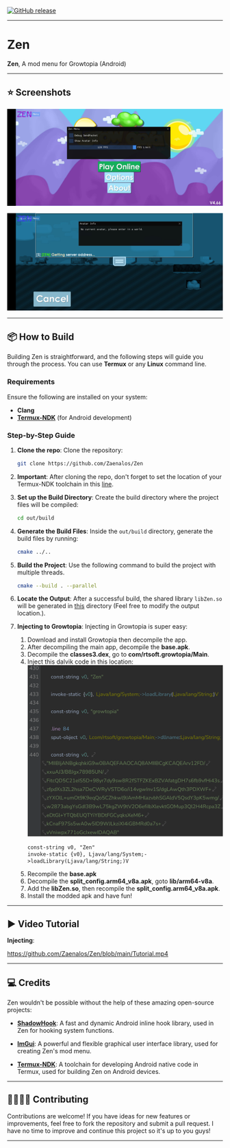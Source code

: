 [![GitHub release](https://img.shields.io/github/v/release/Zaenalos/Zen)](https://github.com/Zaenalos/Zen/releases)

---

# Zen
**Zen**, A mod menu for Growtopia (Android)

---

## ⭐ Screenshots

![Zen Screenshot 1](images/Zen1.jpg)

![Zen Screenshot 2](images/Zen2.jpg)

---

## 📦 How to Build

Building Zen is straightforward, and the following steps will guide you through the process. You can use **Termux** or any **Linux** command line.

### Requirements

Ensure the following are installed on your system:
- **Clang**
- **[Termux-NDK](https://github.com/lzhiyong/termux-ndk)** (for Android development)

### Step-by-Step Guide

1. **Clone the repo**:
   Clone the repository:
   ```bash
   git clone https://github.com/Zaenalos/Zen
   ```
   
2. **Important**:
   After cloning the repo, don't forget to set the location of your Termux-NDK toolchain in this [line](https://github.com/Zaenalos/Zen/blob/main/CMakeLists.txt#L3).

3. **Set up the Build Directory**:
   Create the build directory where the project files will be compiled:
   ```bash
   cd out/build
   ```

4. **Generate the Build Files**:
   Inside the `out/build` directory, generate the build files by running:
   ```bash
   cmake ../..
   ```

5. **Build the Project**:
   Use the following command to build the project with multiple threads.
   ```bash
   cmake --build . --parallel
   ```

6. **Locate the Output**:
   After a successful build, the shared library `libZen.so` will be generated in [this](https://github.com/Zaenalos/Zen/blob/main/CMakeLists.txt#L32) directory (Feel free to modify the output location.).

7. **Injecting to Growtopia**:
   Injecting in Growtopia is super easy:
   1. Download and install Growtopia then decompile the app.
   2. After decompiling the main app, decompile the **base.apk**.
   3. Decompile the **classes3.dex**, go to **com/rtsoft.growtopia/Main**.
   4. Inject this dalvik code in this location:
      ![Injecting dalvik code](images/Zen3.jpg)
      ```dalvik
      const-string v0, "Zen"
	  invoke-static {v0}, Ljava/lang/System;->loadLibrary(Ljava/lang/String;)V
      ```
   5. Recompile the **base.apk**
   6. Decompile the **split_config.arm64_v8a.apk**, goto **lib/arm64-v8a**.
   7. Add the **libZen.so**, then recompile the **split_config.arm64_v8a.apk**.
   8. Install the modded apk and have fun!
   
---

## ▶️ Video Tutorial

**Injecting**:

https://github.com/Zaenalos/Zen/blob/main/Tutorial.mp4

---

## 💻 Credits

Zen wouldn't be possible without the help of these amazing open-source projects:

- **[ShadowHook](https://github.com/bytedance/android-inline-hook)**: A fast and dynamic Android inline hook library, used in Zen for hooking system functions.  
  
- **[ImGui](https://github.com/ocornut/imgui)**: A powerful and flexible graphical user interface library, used for creating Zen's mod menu.  

- **[Termux-NDK](https://github.com/lzhiyong/termux-ndk)**: A toolchain for developing Android native code in Termux, used for building Zen on Android devices.  

---

## 🫱🏻‍🫲🏿 Contributing

Contributions are welcome! If you have ideas for new features or improvements, feel free to fork the repository and submit a pull request. I have no time to improve and continue this project so it's up to you guys!

---